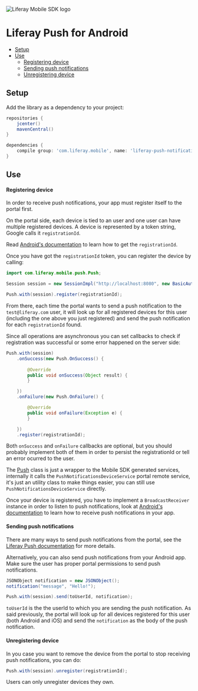 ![Liferay Mobile SDK logo](../../../logo.png)

# Liferay Push for Android

* [Setup](#setup)
* [Use](#use)
	* [Registering device](#registering-device)
	* [Sending push notifications](#sending-push-notifications)
	* [Unregistering device](#unregistering-device)

## Setup

Add the library as a dependency to your project:

```groovy
repositories {
	jcenter()
	mavenCentral()
}

dependencies {
	compile group: 'com.liferay.mobile', name: 'liferay-push-notifications-portlet-android-sdk', version: '6.2.0.+'
}
```

## Use

#### Registering device

In order to receive push notifications, your app must register itself to the portal first.

On the portal side, each device is tied to an user and one user can have multiple registered devices. A device is represented by a token string, Google calls it `registrationId`.

Read [Android's documentation](http://developer.android.com/google/gcm/client.html) to learn how to get the `registrationId`.

Once you have got the `registrationId` token, you can register the device by calling:


```java
import com.liferay.mobile.push.Push;

Session session = new SessionImpl("http://localhost:8080", new BasicAuthentication("test@liferay.com", "test"));

Push.with(session).register(registrationId);
```

From there, each time the portal wants to send a push notification to the `test@liferay.com` user, it will look up for all registered devices for this user (including the one above you just registered) and send the push notification for each `registrationId` found.

Since all operations are asynchronous you can set callbacks to check if registration was successful or some error happened on the server side:

```java
Push.with(session)
	.onSuccess(new Push.OnSuccess() {
			
		@Override
		public void onSuccess(Object result) {
		}

	})
	.onFailure(new Push.OnFailure() {

		@Override
		public void onFailure(Exception e) {
		}

	})
	.register(registrationId);
```

Both `onSuccess` and `onFailure` callbacks are optional, but you should probably implement both of them in order to persist the registrationId or tell an error ocurred to the user.

The [Push](src/main/java/com/liferay/mobile/push/Push.java) class is just a wrapper to the Mobile SDK generated services, internally it calls the `PushNotificationsDeviceService` portal remote service, it's just an utility class to make things easier, you can still use `PushNotificationsDeviceService` directly.

Once your device is registered, you have to implement a `BroadcastReceiver` instance in order to listen to push notifications, look at [Android's documentation](http://developer.android.com/google/gcm/client.html#sample-receive) to learn how to receive push notifications in your app.

#### Sending push notifications

There are many ways to send push notifications from the portal, see the [Liferay Push documentation](../README.md) for more details.

Alternatively, you can also send push notifications from your Android app. Make sure the user has proper portal permissions to send push notifications.

```java
JSONObject notification = new JSONObject();
notification("message", "Hello!");

Push.with(session).send(toUserId, notification);
```

`toUserId` is the the userId to which you are sending the push notification. As said previously, the portal will look up for all devices registered for this user (both Android and iOS) and send the `notification` as the body of the push notification.

#### Unregistering device


In you case you want to remove the device from the portal to stop receiving push notifications, you can do:

```java
Push.with(session).unregister(registrationId);
```

Users can only unregister devices they own.
